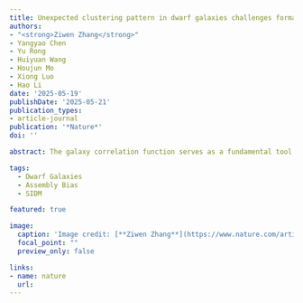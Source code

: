```yaml
---
title: Unexpected clustering pattern in dwarf galaxies challenges formation models
authors:
- "<strong>Ziwen Zhang</strong>"
- Yangyao Chen
- Yu Rong
- Huiyuan Wang
- Houjun Mo
- Xiong Luo
- Hao Li
date: '2025-05-19'
publishDate: '2025-05-21'
publication_types:
- article-journal
publication: '*Nature*'
doi: ''

abstract: The galaxy correlation function serves as a fundamental tool for studying cosmology, galaxy formation, and the nature of dark matter. It is well established that more massive, redder and more compact galaxies tend to have stronger clustering in space. These results can be understood in terms of galaxy formation in Cold Dark Matter (CDM) halos of different mass and assembly history. Here, we report an unexpectedly strong large-scale clustering for isolated, diffuse and blue dwarf galaxies, comparable to that seen for massive galaxy groups but much stronger than that expected from their halo mass. Our analysis indicates that the strong clustering aligns with the halo assembly bias seen in simulations with the standard ΛCDM cosmology only if more diffuse dwarfs formed in low-mass halos of older ages. This pattern is not reproduced by existing models of galaxy evolution in a ΛCDM framework, and our finding provides new clues for the search of more viable models. Our results can be explained well by assuming self-interacting dark matter, suggesting that such a scenario should be considered seriously.

tags:
  - Dwarf Galaxies 
  - Assembly Bias 
  - SIDM

featured: true

image:
  caption: 'Image credit: [**Ziwen Zhang**](https://www.nature.com/articles/s41586-025-08965-5#citeas)'
  focal_point: ""
  preview_only: false

links:
- name: nature
  url: 
---
```


